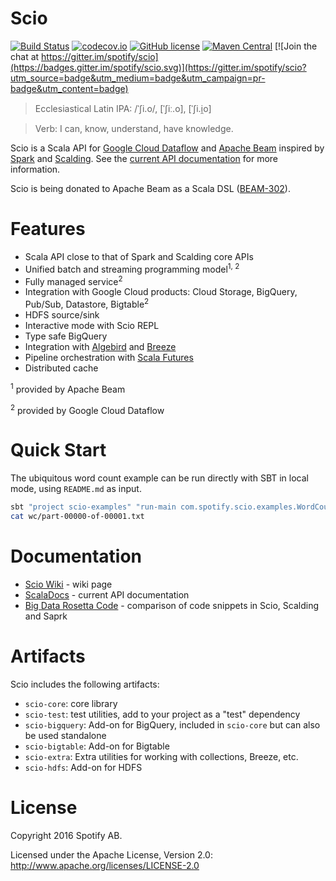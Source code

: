 Scio
====

[![Build Status](https://travis-ci.org/spotify/scio.svg?branch=master)](https://travis-ci.org/spotify/scio)
[![codecov.io](https://codecov.io/github/spotify/scio/coverage.svg?branch=master)](https://codecov.io/github/spotify/scio?branch=master)
[![GitHub license](https://img.shields.io/github/license/spotify/scio.svg)](./LICENSE)
[![Maven Central](https://img.shields.io/maven-central/v/com.spotify/scio-core_2.11.svg)](https://maven-badges.herokuapp.com/maven-central/com.spotify/scio-core_2.11)
[![Join the chat at https://gitter.im/spotify/scio](https://badges.gitter.im/spotify/scio.svg)](https://gitter.im/spotify/scio?utm_source=badge&utm_medium=badge&utm_campaign=pr-badge&utm_content=badge)

> Ecclesiastical Latin IPA: /ˈʃi.o/, [ˈʃiː.o], [ˈʃi.i̯o]

> Verb: I can, know, understand, have knowledge.

Scio is a Scala API for [Google Cloud Dataflow](https://github.com/GoogleCloudPlatform/DataflowJavaSDK) and [Apache Beam](http://beam.incubator.apache.org/) inspired by [Spark](http://spark.apache.org/) and [Scalding](https://github.com/twitter/scalding). See the [current API documentation](http://spotify.github.io/scio/) for more information.

Scio is being donated to Apache Beam as a Scala DSL ([BEAM-302](https://issues.apache.org/jira/browse/BEAM-302)).

# Features

- Scala API close to that of Spark and Scalding core APIs
- Unified batch and streaming programming model<sup>1, 2</sup>
- Fully managed service<sup>2</sup>
- Integration with Google Cloud products: Cloud Storage, BigQuery, Pub/Sub, Datastore, Bigtable<sup>2</sup>
- HDFS source/sink
- Interactive mode with Scio REPL
- Type safe BigQuery
- Integration with [Algebird](https://github.com/twitter/algebird) and [Breeze](https://github.com/scalanlp/breeze)
- Pipeline orchestration with [Scala Futures](http://docs.scala-lang.org/overviews/core/futures.html)
- Distributed cache

<sup>1</sup> provided by Apache Beam

<sup>2</sup> provided by Google Cloud Dataflow

# Quick Start

The ubiquitous word count example can be run directly with SBT in local mode, using `README.md` as input.

```bash
sbt "project scio-examples" "run-main com.spotify.scio.examples.WordCount --input=README.md --output=wc"
cat wc/part-00000-of-00001.txt
```

# Documentation

- [Scio Wiki](https://github.com/spotify/scio/wiki) - wiki page
- [ScalaDocs](http://spotify.github.com/scio) - current API documentation
- [Big Data Rosetta Code](https://github.com/spotify/big-data-rosetta-code) - comparison of code snippets in Scio, Scalding and Saprk

# Artifacts

Scio includes the following artifacts:

- `scio-core`: core library
- `scio-test`: test utilities, add to your project as a "test" dependency
- `scio-bigquery`: Add-on for BigQuery, included in `scio-core` but can also be used standalone
- `scio-bigtable`: Add-on for Bigtable
- `scio-extra`: Extra utilities for working with collections, Breeze, etc.
- `scio-hdfs`: Add-on for HDFS

# License

Copyright 2016 Spotify AB.

Licensed under the Apache License, Version 2.0: http://www.apache.org/licenses/LICENSE-2.0
